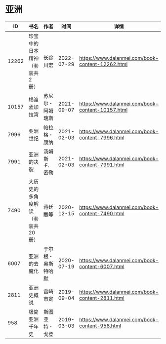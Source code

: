 # 亚洲

| ID | 书名 | 作者 | 时间 | 详情 | 下载页面 | EPUB下载链接 | MOBI下载链接 | AZW3下载链接 |
| --- | --- | --- | --- | --- | --- | --- | --- | --- |
| 12262 | 珍宝中的日本精神（套装共2册） | 长谷川宏 | 2022-07-29 | https://www.dalanmei.com/book-content-12262.html | https://www.dalanmei.com/download-book-12262.html | http://ct.dalanmei.com/f/31084289-771230002-e8674b | http://ct.dalanmei.com/f/31084289-771241383-5c0988 | http://ct.dalanmei.com/f/31084289-771233549-e023d5 |
| 10157 | 横渡孟加拉湾 | 苏尼尔・阿姆瑞斯 | 2021-09-07 | https://www.dalanmei.com/book-content-10157.html | https://www.dalanmei.com/download-book-10157.html | http://ct.dalanmei.com/f/31084289-569451356-45dbaa | http://ct.dalanmei.com/f/31084289-570232689-91f596 | http://ct.dalanmei.com/f/31084289-571418119-e372b9 |
| 7996 | 亚洲世纪 | 帕拉格・康纳 | 2021-02-03 | https://www.dalanmei.com/book-content-7996.html | https://www.dalanmei.com/download-book-7996.html | http://ct.dalanmei.com/f/31084289-571668649-04fc01 | http://ct.dalanmei.com/f/31084289-572116508-a477e6 | http://ct.dalanmei.com/f/31084289-572176171-07ef14 |
| 7991 | 亚洲的决裂 | 汤姆斯·F. 密勒 | 2021-02-03 | https://www.dalanmei.com/book-content-7991.html | https://www.dalanmei.com/download-book-7991.html | http://ct.dalanmei.com/f/31084289-571667331-cefc03 | http://ct.dalanmei.com/f/31084289-572116568-7baeb2 | http://ct.dalanmei.com/f/31084289-572176292-c41293 |
| 7490 | 大历史的多角度解读（套装共20册） | 蒋廷黻等 | 2020-12-15 | https://www.dalanmei.com/book-content-7490.html | https://www.dalanmei.com/download-book-7490.html | http://ct.dalanmei.com/f/31084289-571636442-50d7f7 | http://ct.dalanmei.com/f/31084289-572123550-480924 | http://ct.dalanmei.com/f/31084289-572184351-35ad8e |
| 6007 | 亚洲的去魔化 | 于尔根・奥斯特哈默 | 2020-07-19 | https://www.dalanmei.com/book-content-6007.html | https://www.dalanmei.com/download-book-6007.html | http://ct.dalanmei.com/f/31084289-571561280-497b5e | http://ct.dalanmei.com/f/31084289-571987395-07c50d | http://ct.dalanmei.com/f/31084289-572212226-3bc031 |
| 2811 | 亚洲史概说 | 宫崎市定 | 2019-09-04 | https://www.dalanmei.com/book-content-2811.html | https://www.dalanmei.com/download-book-2811.html | http://ct.dalanmei.com/f/31084289-571586538-e6ff09 | http://ct.dalanmei.com/f/31084289-571732555-20ee06 | http://ct.dalanmei.com/f/31084289-571844540-4c9fa6 |
| 958 | 极简亚洲千年史 | 斯图亚特・戈登 | 2019-03-03 | https://www.dalanmei.com/book-content-958.html |  |  |  |  |
